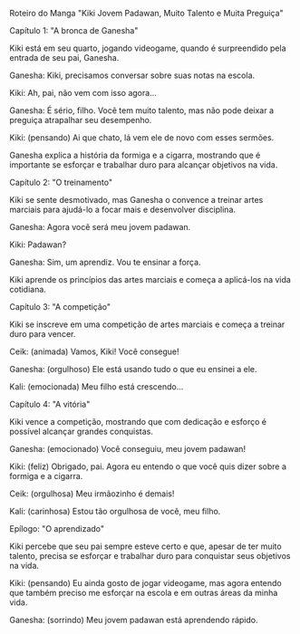 Roteiro do Manga "Kiki Jovem Padawan, Muito Talento e Muita Preguiça"

Capítulo 1: "A bronca de Ganesha"

Kiki está em seu quarto, jogando videogame, quando é surpreendido pela entrada de seu pai, Ganesha.

Ganesha: Kiki, precisamos conversar sobre suas notas na escola.

Kiki: Ah, pai, não vem com isso agora...

Ganesha: É sério, filho. Você tem muito talento, mas não pode deixar a preguiça atrapalhar seu desempenho.

Kiki: (pensando) Ai que chato, lá vem ele de novo com esses sermões.

Ganesha explica a história da formiga e a cigarra, mostrando que é importante se esforçar e trabalhar duro para alcançar objetivos na vida.

Capítulo 2: "O treinamento"

Kiki se sente desmotivado, mas Ganesha o convence a treinar artes marciais para ajudá-lo a focar mais e desenvolver disciplina.

Ganesha: Agora você será meu jovem padawan.

Kiki: Padawan?

Ganesha: Sim, um aprendiz. Vou te ensinar a força.

Kiki aprende os princípios das artes marciais e começa a aplicá-los na vida cotidiana.

Capítulo 3: "A competição"

Kiki se inscreve em uma competição de artes marciais e começa a treinar duro para vencer.

Ceik: (animada) Vamos, Kiki! Você consegue!

Ganesha: (orgulhoso) Ele está usando tudo o que eu ensinei a ele.

Kali: (emocionada) Meu filho está crescendo...

Capítulo 4: "A vitória"

Kiki vence a competição, mostrando que com dedicação e esforço é possível alcançar grandes conquistas.

Ganesha: (emocionado) Você conseguiu, meu jovem padawan!

Kiki: (feliz) Obrigado, pai. Agora eu entendo o que você quis dizer sobre a formiga e a cigarra.

Ceik: (orgulhosa) Meu irmãozinho é demais!

Kali: (carinhosa) Estou tão orgulhosa de você, meu filho.

Epílogo: "O aprendizado"

Kiki percebe que seu pai sempre esteve certo e que, apesar de ter muito talento, precisa se esforçar e trabalhar duro para conquistar seus objetivos na vida.

Kiki: (pensando) Eu ainda gosto de jogar videogame, mas agora entendo que também preciso me esforçar na escola e em outras áreas da minha vida.

Ganesha: (sorrindo) Meu jovem padawan está aprendendo rápido.